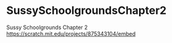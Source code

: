 # SussySchoolgroundsChapter2
Sussy Schoolgrounds Chapter 2 https://scratch.mit.edu/projects/875343104/embed
